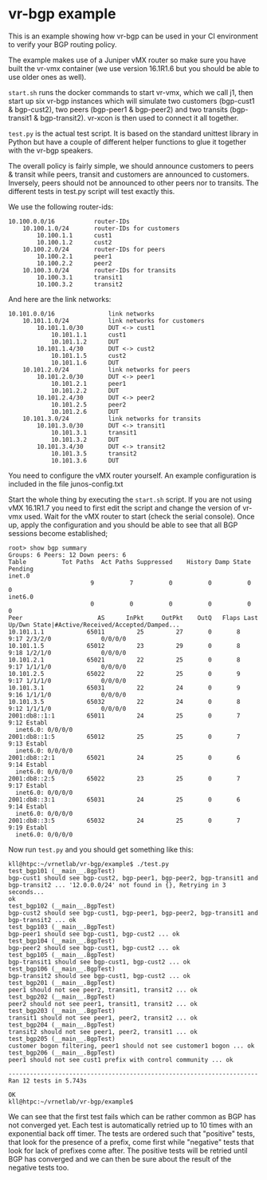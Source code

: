 vr-bgp example
==============
This is an example showing how vr-bgp can be used in your CI environment to
verify your BGP routing policy.

The example makes use of a Juniper vMX router so make sure you have built the
vr-vmx container (we use version 16.1R1.6 but you should be able to use older ones
as well).

`start.sh` runs the docker commands to start vr-vmx, which we call j1, then
start up six vr-bgp instances which will simulate two customers (bgp-cust1 &
bgp-cust2), two peers (bgp-peer1 & bgp-peer2) and two transits (bgp-transit1 &
bgp-transit2). vr-xcon is then used to connect it all together.

`test.py` is the actual test script. It is based on the standard unittest
library in Python but have a couple of different helper functions to glue it
together with the vr-bgp speakers.

The overall policy is fairly simple, we should announce customers to peers &
transit while peers, transit and customers are announced to customers.
Inversely, peers should not be announced to other peers nor to transits. The
different tests in test.py script will test exactly this.

We use the following router-ids:

    10.100.0.0/16           router-IDs
        10.100.1.0/24       router-IDs for customers
            10.100.1.1      cust1
            10.100.1.2      cust2
        10.100.2.0/24       router-IDs for peers
            10.100.2.1      peer1
            10.100.2.2      peer2
        10.100.3.0/24       router-IDs for transits
            10.100.3.1      transit1
            10.100.3.2      transit2

And here are the link networks:

    10.101.0.0/16               link networks
        10.101.1.0/24           link networks for customers
            10.101.1.0/30       DUT <-> cust1
                10.101.1.1      cust1
                10.101.1.2      DUT
            10.101.1.4/30       DUT <-> cust2
                10.101.1.5      cust2
                10.101.1.6      DUT
        10.101.2.0/24           link networks for peers
            10.101.2.0/30       DUT <-> peer1
                10.101.2.1      peer1
                10.101.2.2      DUT
            10.101.2.4/30       DUT <-> peer2
                10.101.2.5      peer2
                10.101.2.6      DUT
        10.101.3.0/24           link networks for transits
            10.101.3.0/30       DUT <-> transit1
                10.101.3.1      transit1
                10.101.3.2      DUT
            10.101.3.4/30       DUT <-> transit2
                10.101.3.5      transit2
                10.101.3.6      DUT

You need to configure the vMX router yourself. An example configuration is
included in the file junos-config.txt

Start the whole thing by executing the `start.sh` script. If you are not using
vMX 16.1R1.7 you need to first edit the script and change the version of vr-vmx
used. Wait for the vMX router to start (check the serial console). Once up,
apply the configuration and you should be able to see that all BGP sessions
become established;

```
root> show bgp summary
Groups: 6 Peers: 12 Down peers: 6
Table          Tot Paths  Act Paths Suppressed    History Damp State    Pending
inet.0
                       9          7          0          0          0          0
inet6.0
                       0          0          0          0          0          0
Peer                     AS      InPkt     OutPkt    OutQ   Flaps Last Up/Dwn State|#Active/Received/Accepted/Damped...
10.101.1.1            65011         25         27       0       8        9:17 2/3/2/0              0/0/0/0
10.101.1.5            65012         23         29       0       8        9:18 1/2/1/0              0/0/0/0
10.101.2.1            65021         22         25       0       8        9:17 1/1/1/0              0/0/0/0
10.101.2.5            65022         22         25       0       9        9:17 1/1/1/0              0/0/0/0
10.101.3.1            65031         22         24       0       9        9:16 1/1/1/0              0/0/0/0
10.101.3.5            65032         22         24       0       8        9:12 1/1/1/0              0/0/0/0
2001:db8::1:1         65011         24         25       0       7        9:12 Establ
  inet6.0: 0/0/0/0
2001:db8::1:5         65012         25         25       0       7        9:13 Establ
  inet6.0: 0/0/0/0
2001:db8::2:1         65021         24         25       0       6        9:14 Establ
  inet6.0: 0/0/0/0
2001:db8::2:5         65022         23         25       0       7        9:17 Establ
  inet6.0: 0/0/0/0
2001:db8::3:1         65031         24         25       0       6        9:14 Establ
  inet6.0: 0/0/0/0
2001:db8::3:5         65032         24         25       0       7        9:19 Establ
  inet6.0: 0/0/0/0
```

Now run `test.py` and you should get something like this:
```
kll@htpc:~/vrnetlab/vr-bgp/example$ ./test.py
test_bgp101 (__main__.BgpTest)
bgp-cust1 should see bgp-cust2, bgp-peer1, bgp-peer2, bgp-transit1 and bgp-transit2 ... '12.0.0.0/24' not found in {}, Retrying in 3 seconds...
ok
test_bgp102 (__main__.BgpTest)
bgp-cust2 should see bgp-cust1, bgp-peer1, bgp-peer2, bgp-transit1 and bgp-transit2 ... ok
test_bgp103 (__main__.BgpTest)
bgp-peer1 should see bgp-cust1, bgp-cust2 ... ok
test_bgp104 (__main__.BgpTest)
bgp-peer2 should see bgp-cust1, bgp-cust2 ... ok
test_bgp105 (__main__.BgpTest)
bgp-transit1 should see bgp-cust1, bgp-cust2 ... ok
test_bgp106 (__main__.BgpTest)
bgp-transit2 should see bgp-cust1, bgp-cust2 ... ok
test_bgp201 (__main__.BgpTest)
peer1 should not see peer2, transit1, transit2 ... ok
test_bgp202 (__main__.BgpTest)
peer2 should not see peer1, transit1, transit2 ... ok
test_bgp203 (__main__.BgpTest)
transit1 should not see peer1, peer2, transit2 ... ok
test_bgp204 (__main__.BgpTest)
transit2 should not see peer1, peer2, transit1 ... ok
test_bgp205 (__main__.BgpTest)
customer bogon filtering, peer1 should not see customer1 bogon ... ok
test_bgp206 (__main__.BgpTest)
peer1 should not see cust1 prefix with control community ... ok

----------------------------------------------------------------------
Ran 12 tests in 5.743s

OK
kll@htpc:~/vrnetlab/vr-bgp/example$
```

We can see that the first test fails which can be rather common as BGP has not
converged yet. Each test is automatically retried up to 10 times with an
exponential back off timer. The tests are ordered such that "positive" tests,
that look for the presence of a prefix, come first while "negative" tests that
look for lack of prefixes come after. The positive tests will be retried until
BGP has converged and we can then be sure about the result of the negative
tests too.
